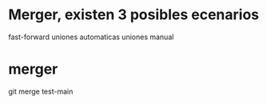 # Merger, existen 3 posibles ecenarios

fast-forward
uniones automaticas
uniones manual

# merger
git merge <rama> test-main
